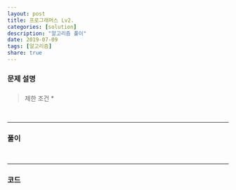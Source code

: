 ```yaml
---
layout: post
title: 프로그래머스 Lv2. 
categories: [solution]
description: "알고리즘 풀이"
date: 2019-07-09
tags: [알고리즘]
share: true
---
```


### 문제 설명
> ##### 
> 
> 제한 조건
> * 

<br>

- - -

### 풀이

<br>

- - -

### 코드
```cpp

```

